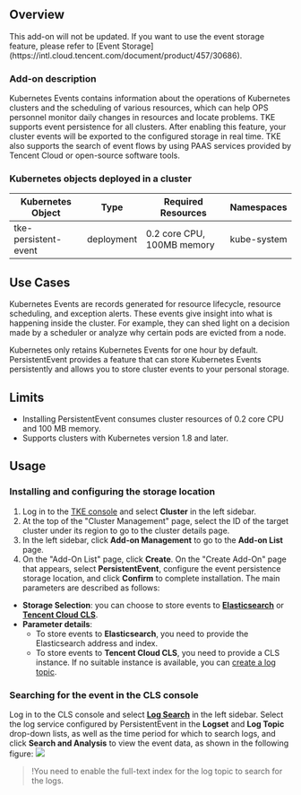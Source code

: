## Overview


<dx-alert infotype="alarm" title="">
This add-on will not be updated. If you want to use the event storage feature, please refer to [Event Storage](https://intl.cloud.tencent.com/document/product/457/30686).
</dx-alert>




### Add-on description

Kubernetes Events contains information about the operations of Kubernetes clusters and the scheduling of various resources, which can help OPS personnel monitor daily changes in resources and locate problems. TKE supports event persistence for all clusters. After enabling this feature, your cluster events will be exported to the configured storage in real time. TKE also supports the search of event flows by using PAAS services provided by Tencent Cloud or open-source software tools.


### Kubernetes objects deployed in a cluster


| Kubernetes Object | Type | Required Resources | Namespaces |
| -------------------- | ---------- | --------------- | ------------ |
| tke-persistent-event | deployment | 0.2 core CPU, 100MB memory | kube-system |

## Use Cases

Kubernetes Events are records generated for resource lifecycle, resource scheduling, and exception alerts. These events give insight into what is happening inside the cluster. For example, they can shed light on a decision made by a scheduler or analyze why certain pods are evicted from a node.

Kubernetes only retains Kubernetes Events for one hour by default. PersistentEvent provides a feature that can store Kubernetes Events persistently and allows you to store cluster events to your personal storage.

## Limits
- Installing PersistentEvent consumes cluster resources of 0.2 core CPU and 100 MB memory.
- Supports clusters with Kubernetes version 1.8 and later.

## Usage

### Installing and configuring the storage location
1. Log in to the [TKE console](https://console.qcloud.com/tke2) and select **Cluster** in the left sidebar.
2. At the top of the "Cluster Management" page, select the ID of the target cluster under its region to go to the cluster details page.
3. In the left sidebar, click **Add-on Management** to go to the **Add-on List** page.
4. On the "Add-On List" page, click **Create**. On the "Create Add-On" page that appears, select **PersistentEvent**, configure the event persistence storage location, and click **Confirm** to complete installation.
The main parameters are described as follows:
 - **Storage Selection**: you can choose to store events to **[Elasticsearch](https://intl.cloud.tencent.com/document/product/845/16478)** or **[Tencent Cloud CLS](https://intl.cloud.tencent.com/document/product/614/11254)**.
 - **Parameter details**:
	 - To store events to **Elasticsearch**, you need to provide the Elasticsearch address and index.
	 - To store events to **Tencent Cloud CLS**, you need to provide a CLS instance. If no suitable instance is available, you can [create a log topic](https://console.cloud.tencent.com/cls/topic?region=ap-guangzhou).



### Searching for the event in the CLS console
Log in to the CLS console and select **[Log Search](https://console.cloud.tencent.com/cls/search)** in the left sidebar. Select the log service configured by PersistentEvent in the **Logset** and **Log Topic** drop-down lists, as well as the time period for which to search logs, and click **Search and Analysis** to view the event data, as shown in the following figure:
![](https://main.qcloudimg.com/raw/348f807a187842b773a200c986185012.png)



>!You need to enable the full-text index for the log topic to search for the logs.

